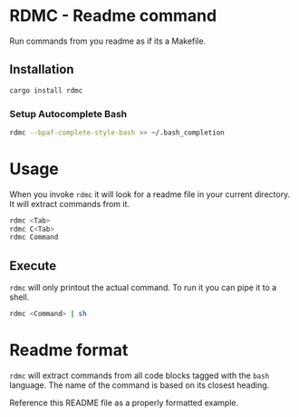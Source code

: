 # RDMC - Readme command

Run commands from you readme as if its a Makefile.

## Installation

```bash
cargo install rdmc
```

### Setup Autocomplete Bash

```bash
rdmc --bpaf-complete-style-bash >> ~/.bash_completion
```

# Usage

When you invoke `rdmc` it will look for a readme file in your current directory. It will extract commands from it.

```bash
rdmc <Tab>
rdmc C<Tab>
rdmc Command
```

## Execute

`rdmc` will only printout the actual command. To run it you can pipe it to a shell.

```bash
rdmc <Command> | sh
```

# Readme format

`rdmc` will extract commands from all code blocks tagged with the `bash` language. The name of the command is based on its closest heading.

Reference this README file as a properly formatted example.
